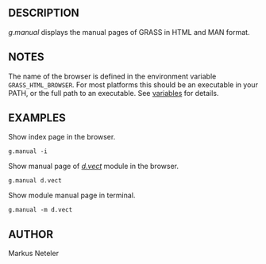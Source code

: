 ## DESCRIPTION

*g.manual* displays the manual pages of GRASS in HTML and MAN format.

## NOTES

The name of the browser is defined in the environment variable
`GRASS_HTML_BROWSER`. For most platforms this should be an executable in
your PATH, or the full path to an executable. See
[variables](variables.html) for details.

## EXAMPLES

Show index page in the browser.

```
g.manual -i
```

Show manual page of *[d.vect](d.vect.html)* module in the browser.

```
g.manual d.vect
```

Show module manual page in terminal.

```
g.manual -m d.vect
```

## AUTHOR

Markus Neteler

